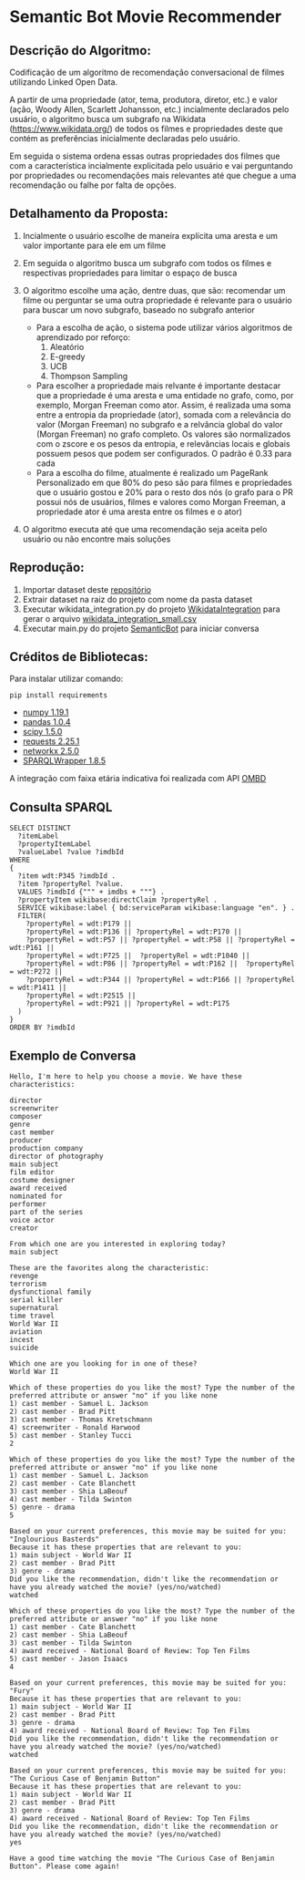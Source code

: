 # Semantic Bot Movie Recommender 

## Descrição do Algoritmo:
Codificação de um algoritmo de recomendação conversacional de filmes utilizando Linked Open Data.

A partir de uma propriedade (ator, tema, produtora, diretor, etc.) e valor (ação, Woody Allen, Scarlett Johansson, etc.) incialmente declarados pelo usuário, o algoritmo busca um subgrafo na Wikidata (https://www.wikidata.org/) de todos os filmes e propriedades deste que contém as preferências inicialmente declaradas pelo usuário.

Em seguida o sistema ordena essas outras propriedades dos filmes que com a característica  incialmente explicitada pelo usuário e vai perguntando por propriedades ou recomendações mais relevantes até que chegue a uma recomendação ou falhe por falta de opções.

## Detalhamento da Proposta:
1. Incialmente o usuário escolhe de maneira explícita uma aresta e um valor importante para ele em um filme
2. Em seguida o algoritmo busca um subgrafo com todos os filmes e respectivas propriedades para limitar o espaço de busca
3. O algoritmo escolhe uma ação, dentre duas, que são: recomendar um filme ou perguntar se uma outra propriedade é relevante para o usuário para buscar um novo subgrafo, baseado no subgrafo anterior
    - Para a escolha de ação, o sistema pode utilizar vários algoritmos de aprendizado por reforço:
      1. Aleatório
      2. E-greedy
      3. UCB
      4. Thompson Sampling
    - Para escolher a propriedade mais relvante é importante destacar que a propriedade é uma aresta e uma entidade no grafo, como, por exemplo, Morgan Freeman como ator. Assim, é realizada uma soma entre a entropia da propriedade (ator), somada com a relevância do valor (Morgan Freeman) no subgrafo e a relvância global do valor (Morgan Freeman) no grafo completo. Os valores são normalizados com o zscore e os pesos da entropia, e relevâncias locais e globais possuem pesos que podem ser configurados. O padrão é 0.33 para cada
    - Para a escolha do filme, atualmente é realizado um PageRank Personalizado em que 80% do peso são para filmes e propriedades que o usuário gostou e 20% para o resto dos nós (o grafo para o PR possui nós de usuários, filmes e valores como Morgan Freeman, a propriedade ator é uma aresta entre os filmes e o ator)

4. O algoritmo executa até que uma recomendação seja aceita pelo usuário ou não encontre mais soluções

## Reprodução:

1. Importar dataset deste [repositório](https://github.com/LuanSSouza/word-recommender-api/blob/master/dataset.rar)
2. Extrair dataset na raiz do projeto com nome da pasta dataset
3. Executar wikidata_integration.py do projeto [WikidataIntegration](https://github.com/andlzanon/semantic-bot-recommender/tree/main/WikidataIntegration) para gerar o arquivo [wikidata_integration_small.csv](https://github.com/andlzanon/semantic-bot-recommender/blob/main/WikidataIntegration/wikidata_integration_small.csv)
4. Executar main.py do projeto [SemanticBot](https://github.com/andlzanon/semantic-bot-recommender/tree/main/SemanticBot) para iniciar conversa

## Créditos de Bibliotecas:
Para instalar utilizar comando: 
    
    pip install requirements

* [numpy 1.19.1](https://numpy.org/)
* [pandas 1.0.4](https://pandas.pydata.org/)
* [scipy 1.5.0](https://www.scipy.org/)
* [requests 2.25.1](https://github.com/psf/requests)
* [networkx 2.5.0](https://github.com/networkx/networkx)
* [SPARQLWrapper 1.8.5](https://github.com/RDFLib/sparqlwrapper)

A integração com faixa etária indicativa foi realizada com API [OMBD](https://www.omdbapi.com/)

## Consulta SPARQL
    SELECT DISTINCT
      ?itemLabel
      ?propertyItemLabel
      ?valueLabel ?value ?imdbId
    WHERE 
    {
      ?item wdt:P345 ?imdbId .
      ?item ?propertyRel ?value.
      VALUES ?imdbId {""" + imdbs + """} .
      ?propertyItem wikibase:directClaim ?propertyRel .
      SERVICE wikibase:label { bd:serviceParam wikibase:language "en". } .
      FILTER( 
        ?propertyRel = wdt:P179 || 
        ?propertyRel = wdt:P136 || ?propertyRel = wdt:P170 || 
        ?propertyRel = wdt:P57 || ?propertyRel = wdt:P58 || ?propertyRel = wdt:P161 ||
        ?propertyRel = wdt:P725 ||  ?propertyRel = wdt:P1040 ||
        ?propertyRel = wdt:P86 || ?propertyRel = wdt:P162 ||  ?propertyRel = wdt:P272 || 
        ?propertyRel = wdt:P344 || ?propertyRel = wdt:P166 || ?propertyRel = wdt:P1411 || 
        ?propertyRel = wdt:P2515 ||
        ?propertyRel = wdt:P921 || ?propertyRel = wdt:P175
      )  
    }
    ORDER BY ?imdbId

## Exemplo de Conversa

    Hello, I'm here to help you choose a movie. We have these characteristics: 

    director
    screenwriter
    composer
    genre
    cast member
    producer
    production company
    director of photography
    main subject
    film editor
    costume designer
    award received
    nominated for
    performer
    part of the series
    voice actor
    creator

    From which one are you interested in exploring today?
    main subject

    These are the favorites along the characteristic:
    revenge
    terrorism
    dysfunctional family
    serial killer
    supernatural
    time travel
    World War II
    aviation
    incest
    suicide

    Which one are you looking for in one of these?
    World War II

    Which of these properties do you like the most? Type the number of the preferred attribute or answer "no" if you like none
    1) cast member - Samuel L. Jackson
    2) cast member - Brad Pitt
    3) cast member - Thomas Kretschmann
    4) screenwriter - Ronald Harwood
    5) cast member - Stanley Tucci
    2

    Which of these properties do you like the most? Type the number of the preferred attribute or answer "no" if you like none
    1) cast member - Samuel L. Jackson
    2) cast member - Cate Blanchett
    3) cast member - Shia LaBeouf
    4) cast member - Tilda Swinton
    5) genre - drama
    5

    Based on your current preferences, this movie may be suited for you: 
    "Inglourious Basterds"
    Because it has these properties that are relevant to you: 
    1) main subject - World War II
    2) cast member - Brad Pitt
    3) genre - drama
    Did you like the recommendation, didn't like the recommendation or have you already watched the movie? (yes/no/watched)
    watched

    Which of these properties do you like the most? Type the number of the preferred attribute or answer "no" if you like none
    1) cast member - Cate Blanchett
    2) cast member - Shia LaBeouf
    3) cast member - Tilda Swinton
    4) award received - National Board of Review: Top Ten Films
    5) cast member - Jason Isaacs
    4

    Based on your current preferences, this movie may be suited for you: 
    "Fury"
    Because it has these properties that are relevant to you: 
    1) main subject - World War II
    2) cast member - Brad Pitt
    3) genre - drama
    4) award received - National Board of Review: Top Ten Films
    Did you like the recommendation, didn't like the recommendation or have you already watched the movie? (yes/no/watched)
    watched

    Based on your current preferences, this movie may be suited for you: 
    "The Curious Case of Benjamin Button"
    Because it has these properties that are relevant to you: 
    1) main subject - World War II
    2) cast member - Brad Pitt
    3) genre - drama
    4) award received - National Board of Review: Top Ten Films
    Did you like the recommendation, didn't like the recommendation or have you already watched the movie? (yes/no/watched)
    yes

    Have a good time watching the movie "The Curious Case of Benjamin Button". Please come again!